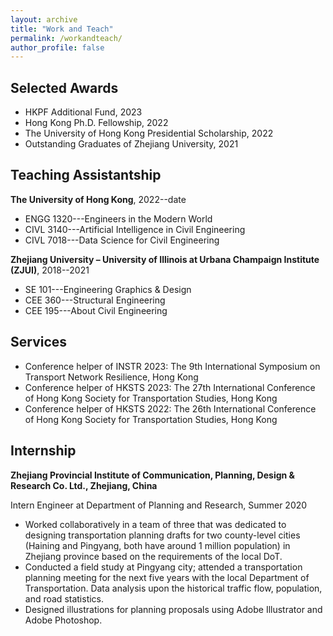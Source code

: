 ```yaml
---
layout: archive
title: "Work and Teach"
permalink: /workandteach/
author_profile: false
---
```


## Selected Awards
- HKPF Additional Fund, 2023
- Hong Kong Ph.D. Fellowship, 2022
- The University of Hong Kong Presidential Scholarship, 2022
- Outstanding Graduates of Zhejiang University, 2021

## Teaching Assistantship
**The University of Hong Kong**, 2022--date
- ENGG 1320---Engineers in the Modern World
- CIVL 3140---Artificial Intelligence in Civil Engineering
- CIVL 7018---Data Science for Civil Engineering

**Zhejiang University – University of Illinois at Urbana Champaign Institute (ZJUI)**, 2018--2021
- SE 101---Engineering Graphics & Design
- CEE 360---Structural Engineering
- CEE 195---About Civil Engineering

## Services
- Conference helper of INSTR 2023: The 9th International Symposium on Transport Network Resilience, Hong Kong
- Conference helper of HKSTS 2023: The 27th International Conference of Hong Kong Society for Transportation Studies, Hong Kong
- Conference helper of HKSTS 2022: The 26th International Conference of Hong Kong Society for Transportation Studies, Hong Kong

## Internship
**Zhejiang Provincial Institute of Communication, Planning, Design & Research Co. Ltd., Zhejiang, China**

Intern Engineer at Department of Planning and Research, Summer 2020

- Worked collaboratively in a team of three that was dedicated to designing transportation planning drafts for two county-level cities (Haining and Pingyang, both have around 1 million population) in Zhejiang province based on the requirements of the local DoT.<br>
- Conducted a field study at Pingyang city; attended a transportation planning meeting for the next five years with the local Department of Transportation. Data analysis upon the historical traffic flow, population, and road statistics.<br>
- Designed illustrations for planning proposals using Adobe Illustrator and Adobe Photoshop.<br>
